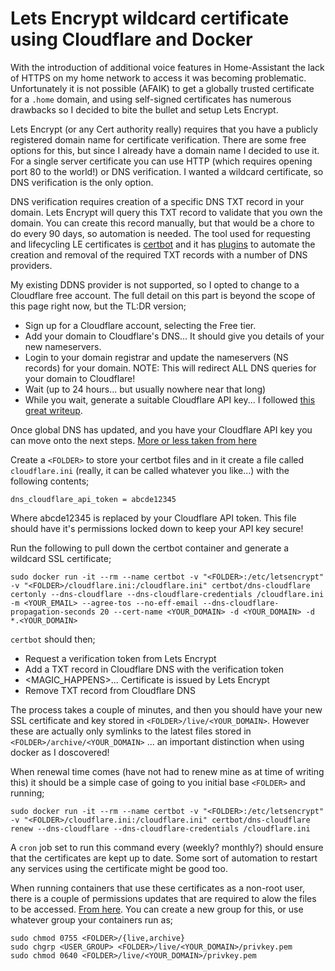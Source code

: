 # Lets Encrypt wildcard certificate using Cloudflare and Docker

With the introduction of additional voice features in Home-Assistant the lack of HTTPS on my home network to access it was becoming problematic.  Unfortunately it is not possible (AFAIK) to get a globally trusted certificate for a `.home` domain, and using self-signed certificates has numerous drawbacks so I decided to bite the bullet and setup Lets Encrypt.

Lets Encrypt (or any Cert authority really) requires that you have a publicly registered domain name for certificate verification.  There are some free options for this, but since I already have a domain name I decided to use it.  For a single server certificate you can use HTTP (which requires opening port 80 to the world!) or DNS verification.  I wanted a wildcard certificate, so DNS verification is the only option.

DNS verification requires creation of a specific DNS TXT record in your domain.  Lets Encrypt will query this TXT record to validate that you own the domain.  You can create this record manually, but that would be a chore to do every 90 days, so automation is needed.  The tool used for requesting and lifecycling LE certificates is [certbot](https://certbot.eff.org/) and it has [plugins](https://eff-certbot.readthedocs.io/en/stable/using.html#dns-plugins) to automate the creation and removal of the required TXT records with a number of DNS providers.

My existing DDNS provider is not supported, so I opted to change to a Cloudflare free account.  The full detail on this part is beyond the scope of this page right now, but the TL:DR version;
* Sign up for a Cloudflare account, selecting the Free tier.
* Add your domain to Cloudflare's DNS... It should give you details of your new nameservers.
* Login to your domain registrar and update the nameservers (NS records) for your domain.  NOTE: This will redirect ALL DNS queries for your domain to Cloudflare!
* Wait (up to 24 hours... but usually nowhere near that long)
* While you wait, generate a suitable Cloudflare API key... I followed [this great writeup](https://alandoyle.dev/blog/certbot-using-cloudflare-dns-in-docker/).

Once global DNS has updated, and you have your Cloudflare API key you can move onto the next steps. [More or less taken from here](https://thegermancoder.com/2021/08/09/how-to-use-lets-encrypt-with-docker-and-cloudflare/)

Create a `<FOLDER>` to store your certbot files and in it create a file called `cloudflare.ini` (really, it can be called whatever you like...) with the following contents;
```
dns_cloudflare_api_token = abcde12345
```
Where abcde12345 is replaced by your Cloudflare API token.  This file should have it's permissions locked down to keep your API key secure!

Run the following to pull down the certbot container and generate a wildcard SSL certificate;
```
sudo docker run -it --rm --name certbot -v "<FOLDER>:/etc/letsencrypt" -v "<FOLDER>/cloudflare.ini:/cloudflare.ini" certbot/dns-cloudflare certonly --dns-cloudflare --dns-cloudflare-credentials /cloudflare.ini -m <YOUR_EMAIL> --agree-tos --no-eff-email --dns-cloudflare-propagation-seconds 20 --cert-name <YOUR_DOMAIN> -d <YOUR_DOMAIN> -d *.<YOUR_DOMAIN>
```
`certbot` should then;
* Request a verification token from Lets Encrypt
* Add a TXT record in Cloudflare DNS with the verification token
* <MAGIC_HAPPENS>... Certificate is issued by Lets Encrypt
* Remove TXT record from Cloudflare DNS

The process takes a couple of minutes, and then you should have your new SSL certificate and key stored in `<FOLDER>/live/<YOUR_DOMAIN>`.  However these are actually only symlinks to the latest files stored in `<FOLDER>/archive/<YOUR_DOMAIN>` ...  an important distinction when using docker as I doscovered!

When renewal time comes (have not had to renew mine as at time of writing this) it should be a simple case of going to you initial base `<FOLDER>` and running;
```
sudo docker run -it --rm --name certbot -v "<FOLDER>:/etc/letsencrypt" -v "<FOLDER>/cloudflare.ini:/cloudflare.ini" certbot/dns-cloudflare renew --dns-cloudflare --dns-cloudflare-credentials /cloudflare.ini
```
A `cron` job set to run this command every (weekly? monthly?) should ensure that the certificates are kept up to date.  Some sort of automation to restart any services using the certificate might be good too.

When running containers that use these certificates as a non-root user, there is a couple of permissions updates that are required to alow the files to be accessed.  [From here](https://eff-certbot.readthedocs.io/en/stable/using.html#where-are-my-certificates).  You can create a new group for this, or use whatever group your containers run as;
```
sudo chmod 0755 <FOLDER>/{live,archive}
sudo chgrp <USER_GROUP> <FOLDER>/live/<YOUR_DOMAIN>/privkey.pem
sudo chmod 0640 <FOLDER>/live/<YOUR_DOMAIN>/privkey.pem
```
